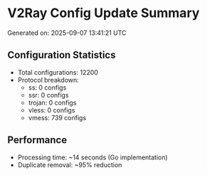 # V2Ray Config Update Summary
Generated on: 2025-09-07 13:41:21 UTC

## Configuration Statistics
- Total configurations: 12200
- Protocol breakdown:
  - ss: 0 configs
  - ssr: 0 configs
  - trojan: 0 configs
  - vless: 0 configs
  - vmess: 739 configs

## Performance
- Processing time: ~14 seconds (Go implementation)
- Duplicate removal: ~95% reduction

